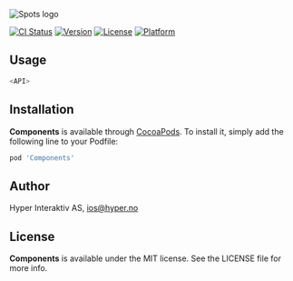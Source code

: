 ![Spots logo](https://raw.githubusercontent.com/hyperoslo/Spots/Images/logo_v1.png)

[![CI Status](http://img.shields.io/travis/hyperoslo/Components.svg?style=flat)](https://travis-ci.org/hyperoslo/Components)
[![Version](https://img.shields.io/cocoapods/v/Components.svg?style=flat)](http://cocoadocs.org/docsets/Components)
[![License](https://img.shields.io/cocoapods/l/Components.svg?style=flat)](http://cocoadocs.org/docsets/Components)
[![Platform](https://img.shields.io/cocoapods/p/Components.svg?style=flat)](http://cocoadocs.org/docsets/Components)

## Usage

```swift
<API>
```

## Installation

**Components** is available through [CocoaPods](http://cocoapods.org). To install
it, simply add the following line to your Podfile:

```ruby
pod 'Components'
```

## Author

Hyper Interaktiv AS, ios@hyper.no

## License

**Components** is available under the MIT license. See the LICENSE file for more info.
